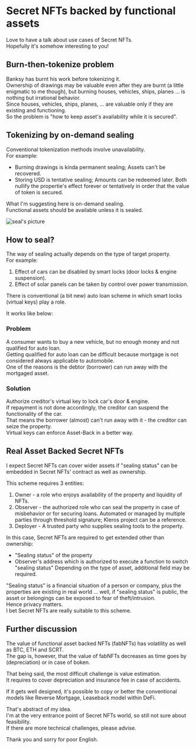 # Secret NFTs backed by functional assets
Love to have a talk about use cases of Secret NFTs.  
Hopefully it's somehow interesting to you!

## Burn-then-tokenize problem
Banksy has burnt his work before tokenizing it.  
Ownership of drawings may be valuable even after they are burnt (a little enigmatic to me though), but burning houses, vehicles, ships, planes ... is nothing but irrational behavior.  
Since houses, vehicles, ships, planes, ... are valuable only if they are existing and functioning.  
So the problem is "how to keep asset's availability while it is secured".

## Tokenizing by on-demand sealing
Conventional tokenization methods involve unavailability.  
For example:
* Burning drawings is kinda permanent sealing; Assets can't be recovered.
* Storing USD is tentative sealing; Amounts can be redeemed later.
Both nullify the propertie's effect forever or tentatively in order that the value of token is secured.

What I'm suggesting here is on-demand sealing.  
Functional assets should be available unless it is sealed.

![seal's picture](https://www.ecomare.nl/wp-content/uploads/2017/04/ill-gewone-zeehond-2010-10sw.jpg "seal")

## How to seal?
The way of sealing actually depends on the type of target property.  
For example:
1. Effect of cars can be disabled by smart locks (door locks & engine suspension).
1. Effect of solar panels can be taken by control over power transmission.

There is conventional (a bit new) auto loan scheme in which smart locks (virtual keys) play a role.

It works like below:
### Problem
A consumer wants to buy a new vehicle, but no enough money and not qualified for auto loan.  
Getting qualified for auto loan can be difficult because mortgage is not considered always applicable to automobile.  
One of the reasons is the debtor (borrower) can run away with the mortgaged asset.  
### Solution
Authorize creditor's virtual key to lock car's door & engine.  
If repayment is not done accordingly, the creditor can suspend the functionality of the car.  
That means the borrower (almost) can't run away with it - the creditor can seize the property.  
Virtual keys can enforce Asset-Back in a better way.

## Real Asset Backed Secret NFTs
I expect Secret NFTs can cover wider assets if "sealing status" can be embedded in Secret NFTs' contract as well as ownership.

This scheme requires 3 entities:
1. Owner - a role who enjoys availability of the property and liquidity of NFTs.
1. Observer - the authorized role who can seal the property in case of misbehavior or for securing loans. Automated or managed by multiple parties through threshold signature; Kleros project can be a reference.
1. Deployer - A trusted party who supplies sealing tools to the property.

In this case, Secret NFTs are required to get extended other than ownership:
* "Sealing status" of the property
* Observer's address which is authorized to execute a function to switch "sealing status"
Depending on the type of asset, additional field may be required.

"Sealing status" is a financial situation of a person or company, plus the properties are existing in real world ... well, if "sealing status" is public, the asset or belongings can be exposed to fear of theft/intrusion.  
Hence privacy matters.  
I bet Secret NFTs are really suitable to this scheme.

## Further discussion
The value of functional asset backed NFTs (fabNFTs) has volatility as well as BTC, ETH and SCRT.  
The gap is, however, that the value of fabNFTs decreases as time goes by (depreciation) or in case of boken.

That being said, the most difficult challenge is value estimation.  
It requires to cover depreciation and insurance fee in case of accidents.

If it gets well designed, it's possible to copy or better the conventional models like Reverse Mortgage, Leaseback model within DeFi.


That's abstract of my idea.  
I'm at the very entrance point of Secret NFTs world, so still not sure about feasibility.  
If there are more technical challenges, please advise.

Thank you and sorry for poor English.
